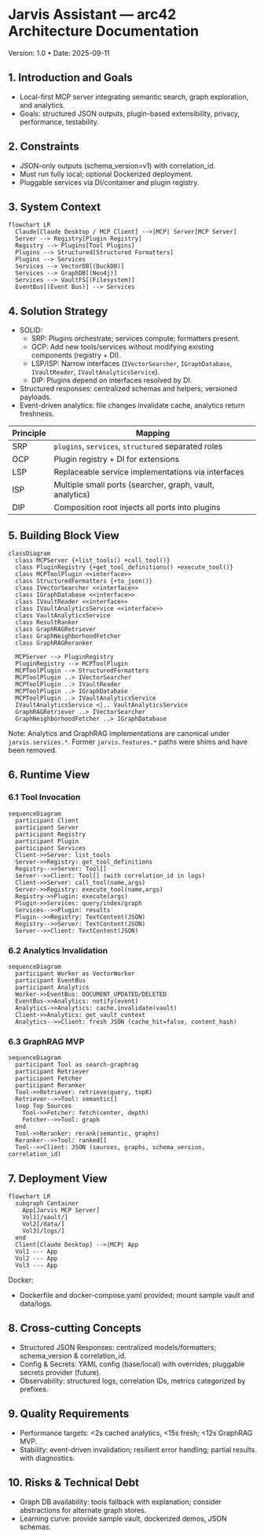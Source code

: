 # Jarvis Assistant — arc42 Architecture Documentation

Version: 1.0 • Date: 2025-09-11

## 1. Introduction and Goals

- Local-first MCP server integrating semantic search, graph exploration, and analytics.
- Goals: structured JSON outputs, plugin-based extensibility, privacy, performance, testability.

## 2. Constraints

- JSON-only outputs (schema_version=v1) with correlation_id.
- Must run fully local; optional Dockerized deployment.
- Pluggable services via DI/container and plugin registry.

## 3. System Context

```mermaid
flowchart LR
  Claude[Claude Desktop / MCP Client] -->|MCP| Server[MCP Server]
  Server --> Registry[Plugin Registry]
  Registry --> Plugins[Tool Plugins]
  Plugins --> Structured[Structured Formatters]
  Plugins --> Services
  Services --> VectorDB[(DuckDB)]
  Services --> GraphDB[(Neo4j)]
  Services --> VaultFS[(Filesystem)]
  EventBus[(Event Bus)] --> Services
```

## 4. Solution Strategy

- SOLID:
  - SRP: Plugins orchestrate; services compute; formatters present.
  - OCP: Add new tools/services without modifying existing components (registry + DI).
  - LSP/ISP: Narrow interfaces (`IVectorSearcher`, `IGraphDatabase`, `IVaultReader`, `IVaultAnalyticsService`).
  - DIP: Plugins depend on interfaces resolved by DI.
- Structured responses: centralized schemas and helpers; versioned payloads.
- Event-driven analytics: file changes invalidate cache, analytics return freshness.

| Principle | Mapping |
|---|---|
| SRP | `plugins`, `services`, `structured` separated roles |
| OCP | Plugin registry + DI for extensions |
| LSP | Replaceable service implementations via interfaces |
| ISP | Multiple small ports (searcher, graph, vault, analytics) |
| DIP | Composition root injects all ports into plugins |

## 5. Building Block View

```mermaid
classDiagram
  class MCPServer {+list_tools() +call_tool()}
  class PluginRegistry {+get_tool_definitions() +execute_tool()}
  class MCPToolPlugin <<interface>>
  class StructuredFormatters {+to_json()}
  class IVectorSearcher <<interface>>
  class IGraphDatabase <<interface>>
  class IVaultReader <<interface>>
  class IVaultAnalyticsService <<interface>>
  class VaultAnalyticsService
  class ResultRanker
  class GraphRAGRetriever
  class GraphNeighborhoodFetcher
  class GraphRAGReranker

  MCPServer --> PluginRegistry
  PluginRegistry --> MCPToolPlugin
  MCPToolPlugin --> StructuredFormatters
  MCPToolPlugin ..> IVectorSearcher
  MCPToolPlugin ..> IVaultReader
  MCPToolPlugin ..> IGraphDatabase
  MCPToolPlugin ..> IVaultAnalyticsService
  IVaultAnalyticsService <|.. VaultAnalyticsService
  GraphRAGRetriever ..> IVectorSearcher
  GraphNeighborhoodFetcher ..> IGraphDatabase
```

Note: Analytics and GraphRAG implementations are canonical under `jarvis.services.*`. Former `jarvis.features.*` paths were shims and have been removed.

## 6. Runtime View

### 6.1 Tool Invocation

```mermaid
sequenceDiagram
  participant Client
  participant Server
  participant Registry
  participant Plugin
  participant Services
  Client->>Server: list_tools
  Server->>Registry: get_tool_definitions
  Registry-->>Server: Tool[]
  Server-->>Client: Tool[] (with correlation_id in logs)
  Client->>Server: call_tool(name,args)
  Server->>Registry: execute_tool(name,args)
  Registry->>Plugin: execute(args)
  Plugin->>Services: query/index/graph
  Services-->>Plugin: results
  Plugin-->>Registry: TextContent(JSON)
  Registry-->>Server: TextContent(JSON)
  Server-->>Client: TextContent(JSON)
```

### 6.2 Analytics Invalidation

```mermaid
sequenceDiagram
  participant Worker as VectorWorker
  participant EventBus
  participant Analytics
  Worker->>EventBus: DOCUMENT_UPDATED/DELETED
  EventBus->>Analytics: notify(event)
  Analytics->>Analytics: cache.invalidate(vault)
  Client->>Analytics: get_vault_context
  Analytics-->>Client: fresh JSON (cache_hit=false, content_hash)
```

### 6.3 GraphRAG MVP

```mermaid
sequenceDiagram
  participant Tool as search-graphrag
  participant Retriever
  participant Fetcher
  participant Reranker
  Tool->>Retriever: retrieve(query, topK)
  Retriever-->>Tool: semantic[]
  loop Top Sources
    Tool->>Fetcher: fetch(center, depth)
    Fetcher-->>Tool: graph
  end
  Tool->>Reranker: rerank(semantic, graphs)
  Reranker-->>Tool: ranked[]
  Tool-->>Client: JSON (sources, graphs, schema_version, correlation_id)
```

## 7. Deployment View

```mermaid
flowchart LR
  subgraph Container
    App[Jarvis MCP Server]
    Vol1[/vault/]
    Vol2[/data/]
    Vol3[/logs/]
  end
  Client[Claude Desktop] -->|MCP| App
  Vol1 --- App
  Vol2 --- App
  Vol3 --- App
```

Docker:
- Dockerfile and docker-compose.yaml provided; mount sample vault and data/logs.

## 8. Cross-cutting Concepts

- Structured JSON Responses: centralized models/formatters; schema_version & correlation_id.
- Config & Secrets: YAML config (base/local) with overrides; pluggable secrets provider (future).
- Observability: structured logs, correlation IDs, metrics categorized by prefixes.

## 9. Quality Requirements

- Performance targets: <2s cached analytics, <15s fresh; <12s GraphRAG MVP.
- Stability: event-driven invalidation; resilient error handling; partial results with diagnostics.

## 10. Risks & Technical Debt

- Graph DB availability: tools fallback with explanation; consider abstractions for alternate graph stores.
- Learning curve: provide sample vault, dockerized demos, JSON schemas.
